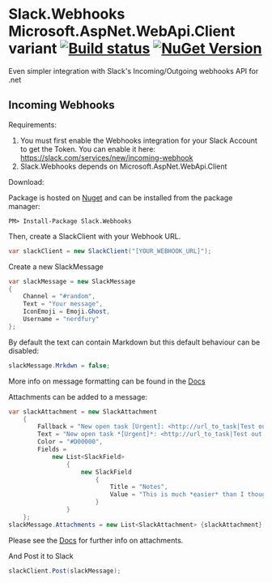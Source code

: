Slack.Webhooks Microsoft.AspNet.WebApi.Client variant [![Build status](https://ci.appveyor.com/api/projects/status/j2myqsf4gtiah3kd/branch/master?svg=true)](https://ci.appveyor.com/project/ClemPi/slack-webhooks/branch/master) [![NuGet Version](http://img.shields.io/nuget/v/Slack.Webhooks.Alt.svg?style=flat)](https://www.nuget.org/packages/Slack.Webhooks.Alt/)
=====================================================

Even simpler integration with Slack's Incoming/Outgoing webhooks API for .net


Incoming Webhooks
---

Requirements:

1. You must first enable the Webhooks integration for your Slack Account to get the Token. You can enable it here: https://slack.com/services/new/incoming-webhook
2. Slack.Webhooks depends on Microsoft.AspNet.WebApi.Client

Download:

Package is hosted on [Nuget](https://www.nuget.org/packages/Slack.Webhooks/) and can be installed from the package manager:

```
PM> Install-Package Slack.Webhooks
```

Then, create a SlackClient with your Webhook URL.

```csharp
var slackClient = new SlackClient("[YOUR_WEBHOOK_URL]");
```

Create a  new SlackMessage
```csharp
var slackMessage = new SlackMessage
{
    Channel = "#random",
    Text = "Your message",
    IconEmoji = Emoji.Ghost,
    Username = "nerdfury"
};
```

By default the text can contain Markdown but this default behaviour can be disabled:

```csharp
slackMessage.Mrkdwn = false;
```

More info on message formatting can be found in the [Docs](https://api.slack.com/docs/formatting)

Attachments can be added to a message:
```csharp
var slackAttachment = new SlackAttachment
    {
        Fallback = "New open task [Urgent]: <http://url_to_task|Test out Slack message attachments>",
        Text = "New open task *[Urgent]*: <http://url_to_task|Test out Slack message attachments>",
        Color = "#D00000",
        Fields =
            new List<SlackField>
                {
                    new SlackField
                        {
                            Title = "Notes",
                            Value = "This is much *easier* than I thought it would be."
                        }
                }
    };
slackMessage.Attachments = new List<SlackAttachment> {slackAttachment};
```

Please see the [Docs](https://api.slack.com/docs/attachments) for further info on attachments.

And Post it to Slack

```csharp
slackClient.Post(slackMessage);
```
